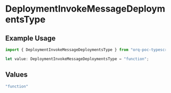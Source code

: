 # DeploymentInvokeMessageDeploymentsType

## Example Usage

```typescript
import { DeploymentInvokeMessageDeploymentsType } from "orq-poc-typescript-multi-env-version/models/operations";

let value: DeploymentInvokeMessageDeploymentsType = "function";
```

## Values

```typescript
"function"
```